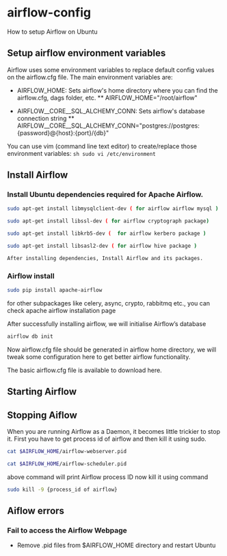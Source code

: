 # airflow-config
How to setup Airflow on Ubuntu

## Setup airflow environment variables
Airflow uses some environment variables to replace default config values on the airflow.cfg file.
The main environment variables are:

* AIRFLOW_HOME: Sets airflow's home directory where you can find the airflow.cfg, dags folder, etc.
** AIRFLOW_HOME="/root/airflow"

* AIRFLOW__CORE__SQL_ALCHEMY_CONN: Sets airflow's database connection string
** AIRFLOW__CORE__SQL_ALCHEMY_CONN="postgres://postgres:{password}@{host}:{port}/{db}"

You can use vim (command line text editor) to create/replace those environment variables:
    ```sh
    sudo vi /etc/environment
    ```

## Install Airflow
### Install Ubuntu dependencies required for Apache Airflow.
```sh
sudo apt-get install libmysqlclient-dev ( for airflow airflow mysql )
```
```sh
sudo apt-get install libssl-dev ( for airflow cryptograph package)
```
```sh
sudo apt-get install libkrb5-dev (  for airflow kerbero package )
```
```sh
sudo apt-get install libsasl2-dev ( for airflow hive package )
```
```sh
After installing dependencies, Install Airflow and its packages.
```

### Airflow install
```sh
sudo pip install apache-airflow
```
for other subpackages like celery, async, crypto, rabbitmq etc., you can check apache airflow installation page

After successfully installing airflow, we will initialise Airflow’s database
```sh
airflow db init
```

Now airflow.cfg file should be generated in airflow home directory, we will tweak some configuration here to get better airflow functionality.

The basic airflow.cfg file is available to download here.

## Starting Airflow


## Stopping Aiflow
When you are running Airflow as a Daemon, it becomes little trickier to stop it. First you have to get process id of airflow and then kill it using sudo.

```sh
cat $AIRFLOW_HOME/airflow-webserver.pid
```
```sh
cat $AIRFLOW_HOME/airflow-scheduler.pid
```
above command will print Airflow process ID now kill it using command

```sh
sudo kill -9 {process_id of airflow}
```

## Aiflow errors
### Fail to access the Airflow Webpage
* Remove .pid files from $AIRFLOW_HOME directory and restart Ubuntu
